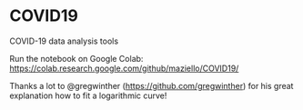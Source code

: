# COVID19
COVID-19 data analysis tools

Run the notebook on Google Colab:
https://colab.research.google.com/github/maziello/COVID19/


Thanks a lot to @gregwinther (https://github.com/gregwinther) for his great explanation how to fit a logarithmic curve!
